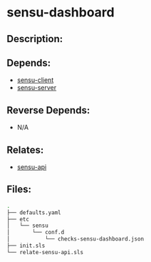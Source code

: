 # sensu-dashboard

## Description:



## Depends:

  -  [sensu-client](/salt/sensu-client)
  -  [sensu-server](/salt/sensu-server)

## Reverse Depends:

  -  N/A

## Relates:

  -  [sensu-api](/salt/sensu-api)

## Files:

```bash
.
├── defaults.yaml
├── etc
│   └── sensu
│       └── conf.d
│           └── checks-sensu-dashboard.json
├── init.sls
└── relate-sensu-api.sls
```
